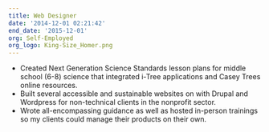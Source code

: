 ```yaml
---
title: Web Designer
date: '2014-12-01 02:21:42'
end_date: '2015-12-01'
org: Self-Employed
org_logo: King-Size_Homer.png
---
```


* Created Next Generation Science Standards lesson plans for middle school (6-8) science that integrated i-Tree applications and Casey Trees online resources.
* Built several accessible and sustainable websites on with Drupal and Wordpress for non-technical clients in the nonprofit sector.
* Wrote all-encompassing guidance as well as hosted in-person trainings so my clients could manage their products on their own. 